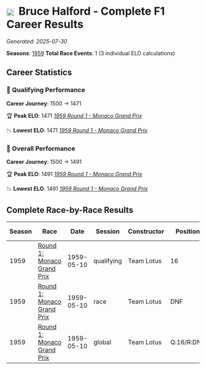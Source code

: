 # <img src="https://upload.wikimedia.org/wikipedia/commons/thumb/8/83/Flag_of_the_United_Kingdom_%283-5%29.svg/512px-Flag_of_the_United_Kingdom_%283-5%29.svg.png?20250726143817" alt="United Kingdom" width="20" height="auto" style="vertical-align: middle; margin-right: 5px;" onerror="this.outerHTML='🇬🇧'; this.style.marginRight='5px';"/> Bruce Halford - Complete F1 Career Results

*Generated: 2025-07-30*

**Seasons**: [1959](../results/1959-season-report.md)
**Total Race Events**: 1 (3 individual ELO calculations)

## Career Statistics

### 🏁 Qualifying Performance
**Career Journey**: 1500 → 1471

🏆 **Peak ELO**: 1471
   *[1959 Round 1 - Monaco Grand Prix](../results/1959-season-report.md#round-1-monaco-grand-prix)*

📉 **Lowest ELO**: 1471
   *[1959 Round 1 - Monaco Grand Prix](../results/1959-season-report.md#round-1-monaco-grand-prix)*

### 🌟 Overall Performance
**Career Journey**: 1500 → 1491

🏆 **Peak ELO**: 1491
   *[1959 Round 1 - Monaco Grand Prix](../results/1959-season-report.md#round-1-monaco-grand-prix)*

📉 **Lowest ELO**: 1491
   *[1959 Round 1 - Monaco Grand Prix](../results/1959-season-report.md#round-1-monaco-grand-prix)*


## Complete Race-by-Race Results

| Season | Race | Date | Session | Constructor | Position | Starting ELO | ELO Change | Final ELO | Teammate |
|--------|------|------|---------|-------------|----------|--------------|------------|-----------|----------|
| 1959 | [Round 1: Monaco Grand Prix](../results/1959-season-report.md#round-1-monaco-grand-prix) | 1959-05-10 | qualifying | Team Lotus | 16 | 1500 | -29 | 1471 | <img src="https://upload.wikimedia.org/wikipedia/commons/thumb/8/83/Flag_of_the_United_Kingdom_%283-5%29.svg/512px-Flag_of_the_United_Kingdom_%283-5%29.svg.png?20250726143817" alt="United Kingdom" width="20" height="auto" style="vertical-align: middle; margin-right: 5px;" onerror="this.outerHTML='🇬🇧'; this.style.marginRight='5px';"/> Graham Hill |
| 1959 | [Round 1: Monaco Grand Prix](../results/1959-season-report.md#round-1-monaco-grand-prix) | 1959-05-10 | race | Team Lotus | DNF | 1500 | N/A | 1500 | <img src="https://upload.wikimedia.org/wikipedia/commons/thumb/8/83/Flag_of_the_United_Kingdom_%283-5%29.svg/512px-Flag_of_the_United_Kingdom_%283-5%29.svg.png?20250726143817" alt="United Kingdom" width="20" height="auto" style="vertical-align: middle; margin-right: 5px;" onerror="this.outerHTML='🇬🇧'; this.style.marginRight='5px';"/> Graham Hill |
| 1959 | [Round 1: Monaco Grand Prix](../results/1959-season-report.md#round-1-monaco-grand-prix) | 1959-05-10 | global | Team Lotus | Q:16/R:DNF | 1500 | -9 | 1491 | <img src="https://upload.wikimedia.org/wikipedia/commons/thumb/8/83/Flag_of_the_United_Kingdom_%283-5%29.svg/512px-Flag_of_the_United_Kingdom_%283-5%29.svg.png?20250726143817" alt="United Kingdom" width="20" height="auto" style="vertical-align: middle; margin-right: 5px;" onerror="this.outerHTML='🇬🇧'; this.style.marginRight='5px';"/> Graham Hill |
